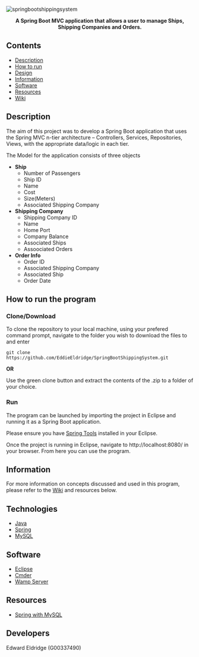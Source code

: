 ![springbootshippingsystem](https://user-images.githubusercontent.com/22448079/38827335-82e385ac-41aa-11e8-8dbb-59716fa7d2a2.png)

<p align="center">
  <b>A Spring Boot MVC application that allows a user to manage Ships, Shipping Companies and Orders.</b><br>
</p>

## Contents
* [Description](#description)
* [How to run](#how-to-run-the-program)
* [Design](#design)
* [Information](#information)
* [Software](#Software)
* [Resources](#resources)
* [Wiki](https://github.com/EddieEldridge/UnityZephyr/wiki)

## Description
The aim of this project was to develop a Spring Boot application that uses the Spring MVC n-tier architecture – Controllers, Services, Repositories, Views, with the appropriate data/logic in each tier.

The Model for the application consists of three objects
* <b>Ship</b>
	* Number of Passengers
	* Ship ID
  * Name
  * Cost
  * Size(Meters)
  * Associated Shipping Company
* <b>Shipping Company</b>
	* Shipping Company ID
	* Name
	* Home Port
	* Company Balance
  * Associated Ships
  * Assoociated Orders
 * <b>Order Info</b>
	* Order ID
	* Associated Shipping Company
	* Associated Ship
	* Order Date

## How to run the program

### Clone/Download
To clone the repository to your local machine, using your prefered command prompt, navigate to the folder you wish to download the files to and enter
```
git clone https://github.com/EddieEldridge/SpringBootShippingSystem.git
```
<b>OR</b>

Use the green clone button and extract the contents of the .zip to a folder of your choice.

### Run
The program can be launched by importing the project in Eclipse and running it as a Spring Boot application.

Please ensure you have [Spring Tools](https://marketplace.eclipse.org/content/spring-tools-aka-spring-ide-and-spring-tool-suite) installed in your Eclipse.

Once the project is running in Eclipse, navigate to http://localhost:8080/ in your browser. From here you can use the program.


## Information
For more information on concepts discussed and used in this program, please refer to the [Wiki](https://github.com/EddieEldridge/UnityZephyr/wiki) and resources below.

## Technologies
- [Java](https://java.com/en/download/)
- [Spring](https://projects.spring.io/spring-framework/)
- [MySQL](https://www.mysql.com/)

## Software
- [Eclipse](https://www.eclipse.org/)
- [Cmder](http://cmder.net/)
- [Wamp Server](http://www.wampserver.com/en/)

## Resources
- [Spring with MySQL](https://spring.io/guides/gs/accessing-data-mysql/)

## Developers
Edward Eldridge (G00337490)
